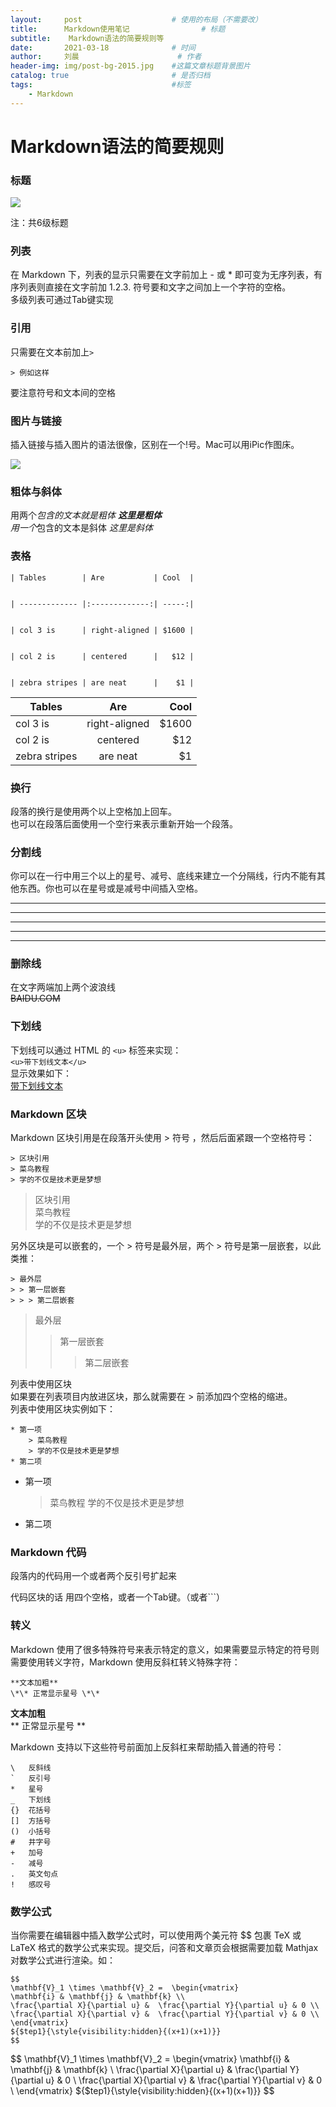 ```yaml
---
layout:     post   				    # 使用的布局（不需要改）
title:      Markdown使用笔记				# 标题 
subtitle:    Markdown语法的简要规则等
date:       2021-03-18 				# 时间
author:     刘晨 						# 作者
header-img: img/post-bg-2015.jpg 	#这篇文章标题背景图片
catalog: true 						# 是否归档
tags:								#标签
    - Markdown
---
```


# Markdown语法的简要规则
### 标题
![](https://tva1.sinaimg.cn/large/008eGmZEly1goo0u40h18j30eh09cgm7.jpg)

注：共6级标题

### 列表
在 Markdown 下，列表的显示只需要在文字前加上 - 或 * 即可变为无序列表，有序列表则直接在文字前加 1.2.3. 符号要和文字之间加上一个字符的空格。  
多级列表可通过Tab键实现

### 引用
只需要在文本前加上``> ``  

```> 例如这样```

要注意符号和文本间的空格

### 图片与链接
插入链接与插入图片的语法很像，区别在一个!号。Mac可以用iPic作图床。

![](https://tva1.sinaimg.cn/large/008eGmZEly1goo1yy6drzj30ix0ct3z1.jpg)

### 粗体与斜体
用两个*包含的文本就是粗体 **这里是粗体**  
用一个*包含的文本是斜体 *这里是斜体*
  
### 表格
```
| Tables        | Are           | Cool  |

	
| ------------- |:-------------:| -----:|

	
| col 3 is      | right-aligned | $1600 |

	
| col 2 is      | centered      |   $12 |

	
| zebra stripes | are neat      |    $1 |
```
| Tables        | Are           | Cool  |
| ------------- |:-------------:| -----:|
| col 3 is      | right-aligned | $1600 |
| col 2 is      | centered      |   $12 |
| zebra stripes | are neat      |    $1 |

### 换行
段落的换行是使用两个以上空格加上回车。  
也可以在段落后面使用一个空行来表示重新开始一个段落。

### 分割线
你可以在一行中用三个以上的星号、减号、底线来建立一个分隔线，行内不能有其他东西。你也可以在星号或是减号中间插入空格。

***
---
___
* * * 
------------------

### 删除线
在文字两端加上两个波浪线  
~~BAIDU.COM~~

### 下划线
下划线可以通过 HTML 的 ``<u>`` 标签来实现：  
``<u>带下划线文本</u>``  
显示效果如下：  
<u>带下划线文本</u>

### Markdown 区块
Markdown 区块引用是在段落开头使用 > 符号 ，然后后面紧跟一个空格符号：
```
> 区块引用
> 菜鸟教程
> 学的不仅是技术更是梦想
```
> 区块引用  
> 菜鸟教程   
> 学的不仅是技术更是梦想

另外区块是可以嵌套的，一个 > 符号是最外层，两个 > 符号是第一层嵌套，以此类推：
```
> 最外层
> > 第一层嵌套
> > > 第二层嵌套
```
> 最外层
> > 第一层嵌套
> > > 第二层嵌套


列表中使用区块  
如果要在列表项目内放进区块，那么就需要在 > 前添加四个空格的缩进。  
列表中使用区块实例如下：
```
* 第一项
    > 菜鸟教程
    > 学的不仅是技术更是梦想
* 第二项
```
* 第一项
    > 菜鸟教程
    > 学的不仅是技术更是梦想
* 第二项

### Markdown 代码
段落内的代码用一个或者两个反引号扩起来  

代码区块的话
用四个空格，或者一个Tab键。（或者```）

### 转义
Markdown 使用了很多特殊符号来表示特定的意义，如果需要显示特定的符号则需要使用转义字符，Markdown 使用反斜杠转义特殊字符：
````
**文本加粗** 
\*\* 正常显示星号 \*\*
````
**文本加粗**   
\*\* 正常显示星号 \*\*

Markdown 支持以下这些符号前面加上反斜杠来帮助插入普通的符号：

```
\   反斜线
`   反引号
*   星号
_   下划线
{}  花括号
[]  方括号
()  小括号
#   井字号
+   加号
-   减号
.   英文句点
!   感叹号
```

### 数学公式
当你需要在编辑器中插入数学公式时，可以使用两个美元符 $$ 包裹 TeX 或 LaTeX 格式的数学公式来实现。提交后，问答和文章页会根据需要加载 Mathjax 对数学公式进行渲染。如：

```
$$
\mathbf{V}_1 \times \mathbf{V}_2 =  \begin{vmatrix} 
\mathbf{i} & \mathbf{j} & \mathbf{k} \\
\frac{\partial X}{\partial u} &  \frac{\partial Y}{\partial u} & 0 \\
\frac{\partial X}{\partial v} &  \frac{\partial Y}{\partial v} & 0 \\
\end{vmatrix}
${$tep1}{\style{visibility:hidden}{(x+1)(x+1)}}
$$
```
$$
\mathbf{V}_1 \times \mathbf{V}_2 =  \begin{vmatrix} 
\mathbf{i} & \mathbf{j} & \mathbf{k} \\
\frac{\partial X}{\partial u} &  \frac{\partial Y}{\partial u} & 0 \\
\frac{\partial X}{\partial v} &  \frac{\partial Y}{\partial v} & 0 \\
\end{vmatrix}
${$tep1}{\style{visibility:hidden}{(x+1)(x+1)}}
$$